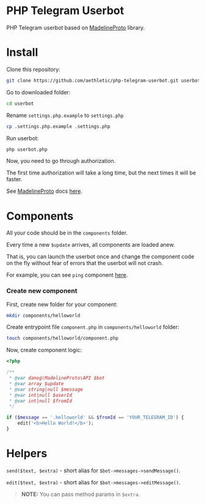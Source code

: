 # PHP Telegram Userbot

PHP Telegram userbot based on [MadelineProto](https://docs.madelineproto.xyz/) library.

# Install
Clone this repository:
```bash
git clone https://github.com/aethletic/php-telegram-userbot.git userbot
```

Go to downloaded folder:
```bash
cd userbot
```

Rename `settings.php.example` to `settings.php`
```bash
cp .settings.php.example .settings.php
```

Run userbot:
```bash
php userbot.php
```

Now, you need to go through authorization. 

The first time authorization will take a long time, but the next times it will be faster.

See [MadelineProto](https://docs.madelineproto.xyz/) docs [here](https://docs.madelineproto.xyz/).

# Components
All your code should be in the `components` folder.

Every time a new `$update` arrives, all components are loaded anew. 

That is, you can launch the userbot once and change the component code on the fly without fear of errors that the userbot will not crash.

For example, you can see `ping` component [here](https://github.com/aethletic/php-telegram-userbot/tree/master/components/ping).

### Create new component

First, create new folder for your component:
```bash
mkdir components/helloworld
```

Create entrypoint file `component.php` in `components/helloworld` folder:
```bash
touch components/helloworld/component.php
```

Now, create component logic:
```php
<?php 

/**
 * @var danog\MadelineProto\API $bot
 * @var array $update
 * @var string|null $message
 * @var int|null $userId
 * @var int|null $fromId
 */

if ($message == '.helloworld' && $fromId == 'YOUR_TELEGRAM_ID') {
    edit('<b>Hello World!</b>');
}
```

# Helpers

`send($text, $extra)` - short alias for `$bot->messages->sendMessage()`.

`edit($text, $extra)` - short alias for `$bot->messages->editMessage()`.

> **NOTE:** You can pass method params in `$extra`.








